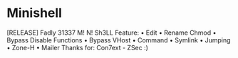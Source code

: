 # Minishell
[RELEASE] Fadly 31337 M! N! Sh3LL Feature: • Edit • Rename Chmod • Bypass Disable Functions • Bypass VHost • Command • Symlink • Jumping • Zone-H • Mailer Thanks for: Con7ext - ZSec :)
